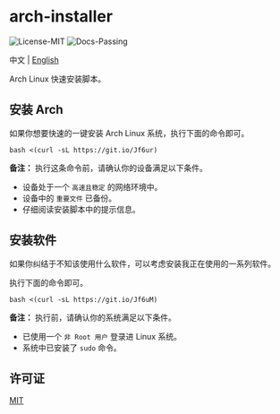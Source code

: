 # arch-installer

![License-MIT](https://img.shields.io/badge/License-MIT-blue.svg)
![Docs-Passing](https://img.shields.io/badge/Docs-Passing-green.svg)

中文 | [English](../README.md)

Arch Linux 快速安装脚本。

## 安装 Arch

如果你想要快速的一键安装 Arch Linux 系统，执行下面的命令即可。

```Shell
bash <(curl -sL https://git.io/Jf6ur)
```

**备注：**
执行这条命令前，请确认你的设备满足以下条件。

+ 设备处于一个 ``高速且稳定`` 的网络环境中。
+ 设备中的 ``重要文件`` 已备份。
+ 仔细阅读安装脚本中的提示信息。

## 安装软件

如果你纠结于不知该使用什么软件，可以考虑安装我正在使用的一系列软件。

执行下面的命令即可。

```Shell
bash <(curl -sL https://git.io/Jf6uM)
```

**备注：**
执行前，请确认你的系统满足以下条件。

+ 已使用一个 ``非 Root 用户`` 登录进 Linux 系统。
+ 系统中已安装了 ``sudo`` 命令。

## 许可证

[MIT](../LICENSE)
